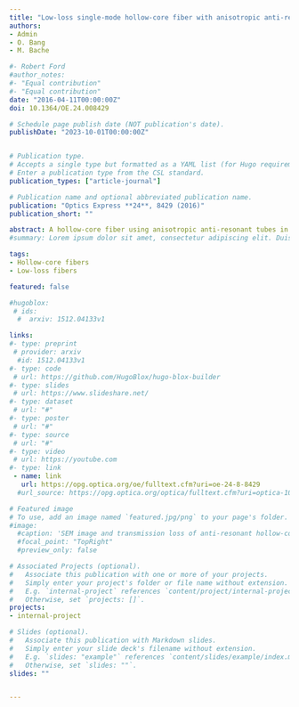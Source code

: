```yaml
---
title: "Low-loss single-mode hollow-core fiber with anisotropic anti-resonant elements"
authors:
- Admin
- O. Bang
- M. Bache

#- Robert Ford
#author_notes:
#- "Equal contribution"
#- "Equal contribution"
date: "2016-04-11T00:00:00Z"
doi: 10.1364/OE.24.008429

# Schedule page publish date (NOT publication's date).
publishDate: "2023-10-01T00:00:00Z"


# Publication type.
# Accepts a single type but formatted as a YAML list (for Hugo requirements).
# Enter a publication type from the CSL standard.
publication_types: ["article-journal"]

# Publication name and optional abbreviated publication name.
publication: "Optics Express **24**, 8429 (2016)"
publication_short: ""

abstract: A hollow-core fiber using anisotropic anti-resonant tubes in the cladding is proposed for low loss and effectively single-mode guidance. We show that the loss performance and higher-order mode suppression is significantly improved by using symmetrically distributed anisotropic anti-resonant tubes in the cladding, elongated in the radial direction, when compared to using isotropic, i.e. circular, anti-resonant tubes. The effective single-mode guidance of the proposed fiber is achieved by enhancing the coupling between the cladding modes and higher-order-core modes by suitably engineering the anisotropic anti-resonant elements. With a silica-based fiber design aimed at 1.06 µm, we show that the loss extinction ratio between the higher-order core modes and the fundamental core mode can be more than 1000 in the range 1.0-1.65 µm, while the leakage loss of the fundamental core mode is below 15 dB/km in the same range.
#summary: Lorem ipsum dolor sit amet, consectetur adipiscing elit. Duis posuere tellus ac convallis placerat. Proin tincidunt magna sed ex sollicitudin condimentum.

tags:
- Hollow-core fibers
- Low-loss fibers

featured: false

#hugoblox:
 # ids:
  #  arxiv: 1512.04133v1

links:
#- type: preprint
 # provider: arxiv
  #id: 1512.04133v1
#- type: code
 # url: https://github.com/HugoBlox/hugo-blox-builder
#- type: slides
 # url: https://www.slideshare.net/
#- type: dataset
 # url: "#"
#- type: poster
 # url: "#"
#- type: source
 # url: "#"
#- type: video
 # url: https://youtube.com
#- type: link
 - name: link
   url: https://opg.optica.org/oe/fulltext.cfm?uri=oe-24-8-8429
  #url_source: https://opg.optica.org/optica/fulltext.cfm?uri=optica-10-10-1253

# Featured image
# To use, add an image named `featured.jpg/png` to your page's folder. 
#image:
  #caption: 'SEM image and transmission loss of anti-resonant hollow-core fiber'
  #focal_point: "TopRight"
  #preview_only: false

# Associated Projects (optional).
#   Associate this publication with one or more of your projects.
#   Simply enter your project's folder or file name without extension.
#   E.g. `internal-project` references `content/project/internal-project/index.md`.
#   Otherwise, set `projects: []`.
projects:
- internal-project

# Slides (optional).
#   Associate this publication with Markdown slides.
#   Simply enter your slide deck's filename without extension.
#   E.g. `slides: "example"` references `content/slides/example/index.md`.
#   Otherwise, set `slides: ""`.
slides: ""


---
```

